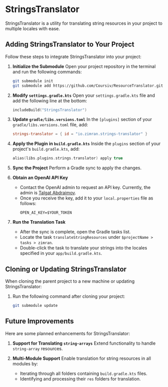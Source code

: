 # StringsTranslator

StringsTranslator is a utility for translating string resources in your project to multiple locales with ease.

## Adding StringsTranslator to Your Project

Follow these steps to integrate StringsTranslator into your project:

1. **Initialize the Submodule**
   Open your project repository in the terminal and run the following commands:
   ```bash
   git submodule init
   git submodule add https://github.com/Coursiv/ResourceTranslator.git
   ```

2. **Modify `settings.gradle.kts`**
   Open your `settings.gradle.kts` file and add the following line at the bottom:
   ```kotlin
   includeBuild("StringsTranslator")
   ```

3. **Update `gradle/libs.versions.toml`**
   In the `[plugins]` section of your `gradle/libs.versions.toml` file, add:
   ```toml
   strings-translator = { id = "io.zimran.strings-translator" }
   ```

4. **Apply the Plugin in `build.gradle.kts`**
   Inside the `plugins` section of your project's `build.gradle.kts`, add:
   ```kotlin
   alias(libs.plugins.strings.translator) apply true
   ```

5. **Sync the Project**
   Perform a Gradle sync to apply the changes.

6. **Obtain an OpenAI API Key**
   - Contact the OpenAI admin to request an API key. Currently, the admin is [Talgat Abdraimov](https://github.com/talgat-abdraimov).
   - Once you receive the key, add it to your `local.properties` file as follows:
     ```properties
     OPEN_AI_KEY=$YOUR_TOKEN
     ```

7. **Run the Translation Task**
   - After the sync is complete, open the Gradle tasks list.
   - Locate the task `translateStringResources` under `$projectName > tasks > zimran`.
   - Double-click the task to translate your strings into the locales specified in your `app/build.gradle.kts`.

## Cloning or Updating StringsTranslator

When cloning the parent project to a new machine or updating StringsTranslator:
1. Run the following command after cloning your project:
   ```bash
   git submodule update
   ```

## Future Improvements

Here are some planned enhancements for StringsTranslator:

1. **Support for Translating `string-arrays`**
   Extend functionality to handle `string-array` resources.

2. **Multi-Module Support**
   Enable translation for string resources in all modules by:
   - Iterating through all folders containing `build.gradle.kts` files.
   - Identifying and processing their `res` folders for translation.


